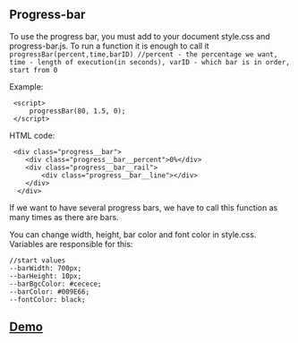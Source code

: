 

## Progress-bar
To use the progress bar, you must add to your document style.css and progress-bar.js. To run a function it is enough to call it `progressBar(percent,time,barID) //percent - the percentage we want, time - length of execution(in seconds), varID - which bar is in order, start from 0`

Example: 

     <script>
         progressBar(80, 1.5, 0);
     </script>
HTML code:

     <div class="progress__bar">
        <div class="progress__bar__percent">0%</div>
        <div class="progress__bar__rail">
            <div class="progress__bar__line"></div>
        </div>
      </div>
    
If we want to have several progress bars, we have to call this function as many times as there are bars.

You can change width, height, bar color and font color in style.css. Variables are responsible for this:

    //start values
    --barWidth: 700px;
    --barHeight: 10px;
    --barBgcColor: #cecece;
    --barColor: #009E66;
    --fontColor: black;
   ## [Demo](https://gryimprezowe.pl/progress-bar/)
    










